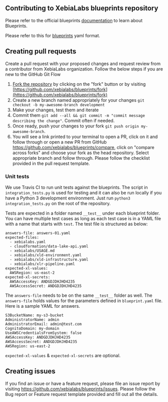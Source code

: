 ## Contributing to XebiaLabs blueprints repository

Please refer to the official blueprints [documentation](https://docs.xebialabs.com/xl-platform/concept/getting-started-with-aws-blueprints.html) to learn about Blueprints.

Please refer to this for [blueprints](https://docs.xebialabs.com/xl-platform/concept/blueprint-yaml-format.html) yaml format.

## Creating pull requests

Create a pull request with your proposed changes and request review from a contributor from XebiaLabs organization. Follow the below steps if you are new to the GitHub Git Flow

1. [Fork the repository](https://help.github.com/articles/fork-a-repo/) by clicking on the "fork" button or by visiting [https://github.com/xebialabs/blueprints/fork](https://github.com/xebialabs/blueprints/fork)
2. Create a new branch named appropriately for your changes `git checkout -b my-awesome-branch development`
3. Make your changes, test them and iterate
4. Commit them `git add --all && git commit -m "commit message describing the change"`. Commit often if needed.
4. Once ready, push your changes to your fork `git push origin my-awesome-branch`.
5. You will see a link printed to your terminal to open a PR, click on it and follow through or open a new PR from GitHub https://github.com/xebialabs/blueprints/compare, click on "compare across forks" and choose your fork as the head repository. Select appropriate branch and follow through. Please follow the checklist provided in the pull request template. 

### Unit tests

We use Travis CI to run unit tests against the blueprints. The script in `integration_tests.py` is used for testing and it can also be run locally if you have a Python 3 development environment. Just run `python3 integration_tests.py` on the root of the repository.

Tests are expected in a folder named `__test__` under each blueprint folder. You can have multiple test cases as long as each test case is in a YAML file with a name that starts with `test`. The test file is structured as below:

```
answers-file: answers-01.yaml
expected-files:
  - xebialabs.yaml
  - cloudformation/data-lake-api.yaml
  - xebialabs/USAGE.md
  - xebialabs/xld-environment.yaml
  - xebialabs/xld-infrastructure.yaml
  - xebialabs/xlr-pipeline.yaml
expected-xl-values:
  AWSRegion: us-east-2
expected-xl-secrets:
  AWSAccessKey: ANDGDJDHJHD4235
  AWSAccessSecret: ANDGDJDHJHD4235
```

The `answers-file` needs to be on the same `__test__` folder as well. The `answers-file` holds values for the parameters defined in `blueprint.yaml` file. 
Here is a sample YAML for answers.

```
S3BucketName: my-s3-bucket
AdministratorName: admin
AdministratorEmail: admin@test.com
CognitoDomain: my-domain
UseAWSCredentialsFromSystem: false
AWSAccessKey: ANDGDJDHJHD4235
AWSAccessSecret: ANDGDJDHJHD4235
AWSRegion: us-east-2
```

`expected-xl-values` & `expected-xl-secrets` are optional.

## Creating issues

If you find an issue or have a feature request, please file an issue report by visiting https://github.com/xebialabs/blueprints/issues. Please follow the Bug report or Feature request template provided and fill out all the details.